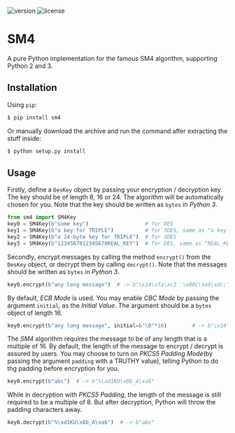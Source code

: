 ![version](https://img.shields.io/pypi/v/sm4.svg) ![license](https://img.shields.io/pypi/l/sm4.svg)

# SM4
A pure Python implementation for the famous SM4 algorithm, supporting Python 2 and 3.

## Installation
Using `pip`:
```bash
$ pip install sm4 
```

Or manually download the archive and run the command after extracting the stuff inside:
```bash
$ python setup.py install
```

## Usage
Firstly, define a `DesKey` object by passing your encryption / decryption key. The key should be of length 8, 16 or 24. The algorithm will be automatically chosen for you.
Note that the key should be written as `bytes` in *Python 3*.
```python
from sm4 import SM4Key
key0 = SM4Key(b"some key")                  # for DES
key1 = SM4Key(b"a key for TRIPLE")          # for 3DES, same as "a key for TRIPLEa key fo"
key2 = SM4Key(b"a 24-byte key for TRIPLE")  # for 3DES
key3 = SM4Key(b"1234567812345678REAL_KEY")  # for DES, same as "REAL_KEY"
```

Secondly, encrypt messages by calling the method `encrypt()` from the `DesKey` object, or decrypt them by calling `decrypt()`.
Note that the messages should be written as `bytes` in *Python 3*.
```python
key0.encrypt(b"any long message")  # -> b"\x14\xfa\xc2 '\x00{\xa9\xdc;\x9dq\xcbr\x87Q"
```

By default, *ECB Mode* is used. You may enable *CBC Mode* by passing the argument `initial`, as the *Initial Value*.
The argument should be a `bytes` object of length 16. 
```python
key0.encrypt(b"any long message", initial=b"\0"*16)        # -> b"\x14\xfa\xc2 '\x00{\xa9\xb2\xa5\xa7\xfb#\x86\xc5\x9b"
```

The *SM4* algorithm requires the message to be of any length that is a multiple of 16.
By default, the length of the message to encrypt / decrypt is assured by users.
You may choose to turn on *PKCS5 Padding Mode*(by passing the argument `padding` with a TRUTHY value), telling Python to do thg padding before encryption for you.
```python
key0.encrypt(b"abc")  # -> b"%\xd1KU\x8b_A\xa6"
```

While in decryption with *PKCS5 Padding*, the length of the message is still required to be a multiple of 8. But after decryption, Python will throw the padding characters away. 
```python
key0.decrypt(b"%\xd1KU\x8b_A\xa6")  # -> b"abc"
```
